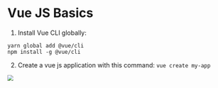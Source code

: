 # Vue JS Basics

1. Install Vue CLI globally:

```
yarn global add @vue/cli
npm install -g @vue/cli

```

2. Create a vue js application with this command: `vue create my-app`

<img src="/home/sunwarul/Pictures/Screenshot from 2021-02-17 00-13-06.png" style="zoom: 80%;" />
